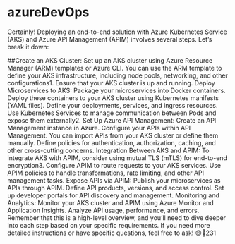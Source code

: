 # azureDevOps

Certainly! Deploying an end-to-end solution with Azure Kubernetes Service (AKS) and Azure API Management (APIM) involves several steps. Let’s break it down:

##Create an AKS Cluster:
Set up an AKS cluster using Azure Resource Manager (ARM) templates or Azure CLI. You can use the ARM template to define your AKS infrastructure, including node pools, networking, and other configurations1.
Ensure that your AKS cluster is up and running.
Deploy Microservices to AKS:
Package your microservices into Docker containers.
Deploy these containers to your AKS cluster using Kubernetes manifests (YAML files). Define your deployments, services, and ingress resources.
Use Kubernetes Services to manage communication between Pods and expose them externally2.
Set Up Azure API Management:
Create an API Management instance in Azure.
Configure your APIs within API Management. You can import APIs from your AKS cluster or define them manually.
Define policies for authentication, authorization, caching, and other cross-cutting concerns.
Integration Between AKS and APIM:
To integrate AKS with APIM, consider using mutual TLS (mTLS) for end-to-end encryption3.
Configure APIM to route requests to your AKS services.
Use APIM policies to handle transformations, rate limiting, and other API management tasks.
Expose APIs via APIM:
Publish your microservices as APIs through APIM.
Define API products, versions, and access control.
Set up developer portals for API discovery and management.
Monitoring and Analytics:
Monitor your AKS cluster and APIM using Azure Monitor and Application Insights.
Analyze API usage, performance, and errors.
Remember that this is a high-level overview, and you’ll need to dive deeper into each step based on your specific requirements. If you need more detailed instructions or have specific questions, feel free to ask! 😊🚀231
